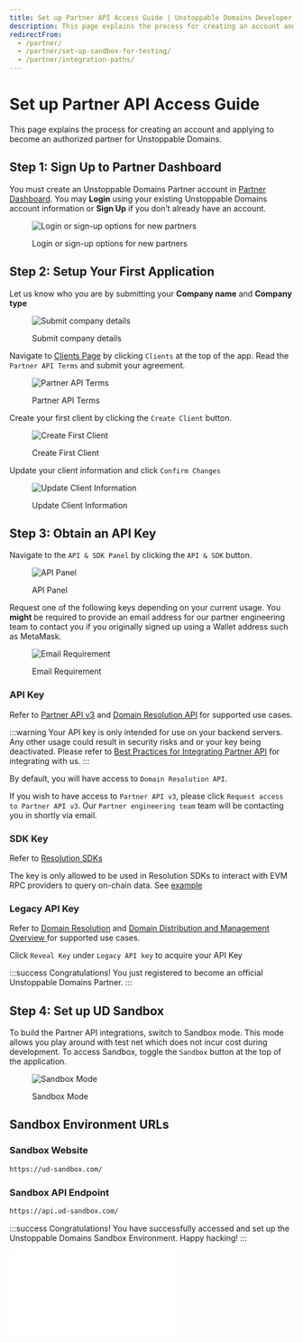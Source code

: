 ```yaml
---
title: Set up Partner API Access Guide | Unstoppable Domains Developer Portal
description: This page explains the process for creating an account and applying to become an authorized partner for Unstoppable Domains.
redirectFrom:
  - /partner/
  - /partner/set-up-sandbox-for-testing/
  - /partner/integration-paths/
---
```


# Set up Partner API Access Guide

This page explains the process for creating an account and applying to become an authorized partner for Unstoppable Domains.

## Step 1: Sign Up to Partner Dashboard

You must create an Unstoppable Domains Partner account in [Partner Dashboard](https://dashboard.auth.unstoppabledomains.com). You may **Login** using your existing Unstoppable Domains account information or **Sign Up** if you don’t already have an account.

<figure>

![Login or sign-up options for new partners](/images/partner-signup.png "#width=60%;")

<figcaption>Login or sign-up options for new partners</figcaption>
</figure>


## Step 2: Setup Your First Application

Let us know who you are by submitting your **Company name** and **Company type**

<figure>

![Submit company details](/images/submit-company-name.png "#width=60%;")

<figcaption>Submit company details</figcaption>
</figure>

Navigate to [Clients Page](https://dashboard.auth.unstoppabledomains.com/clients) by clicking `Clients` at the top of the app. Read the `Partner API Terms` and submit your agreement.

<figure>

![Partner API Terms](/images/dashboard-client-page.png "#width=90%;")

<figcaption>Partner API Terms</figcaption>
</figure>

Create your first client by clicking the `Create Client` button.

<figure>

![Create First Client](/images/dashboard-empty-client-page.png "#width=80%;")

<figcaption>Create First Client</figcaption>
</figure>

Update your client information and click `Confirm Changes`

<figure>

![Update Client Information](/images/dashboard-update-client-info.png "#width=80%;")

<figcaption>Update Client Information</figcaption>
</figure>

## Step 3: Obtain an API Key

Navigate to the `API & SDK Panel` by clicking the `API & SDK` button.

<figure>

![API Panel](/images/dashboard-api-pannel.png "#width=80%;")

<figcaption>API Panel</figcaption>
</figure>

Request one of the following keys depending on your current usage. You **might** be required to provide an email address for our partner engineering team to contact you if you originally signed up using a Wallet address such as MetaMask.

<figure>

![Email Requirement](/images/dashboard-email-requirement.png "#width=80%;")

<figcaption>Email Requirement</figcaption>
</figure>

### API Key
Refer to [Partner API v3](https://docs.unstoppabledomains.com/openapi/partner/latest/) and [Domain Resolution API](https://docs.unstoppabledomains.com/openapi/resolution/) for supported use cases.

:::warning
Your API key is only intended for use on your backend servers. Any other usage could result in security risks and or your key being deactivated. Please refer to [Best Practices for Integrating Partner API](https://docs.unstoppabledomains.com/domain-distribution-and-management/guides/best-practices/#dont-use-your-secrets-in-the-frontend) for integrating with us.
:::

By default, you will have access to `Domain Resolution API`.

If you wish to have access to `Partner API v3`, please click `Request access to Partner API v3`. Our `Partner engineering team` team will be contacting you in shortly via email.


### SDK Key
Refer to [Resolution SDKs](https://docs.unstoppabledomains.com/resolution/sdks-and-libraries/overview/)

The key is only allowed to be used in Resolution SDKs to interact with EVM RPC providers to query on-chain data. See [example](https://docs.unstoppabledomains.com/resolution/sdks-and-libraries/javascript/#initialize-with-unstoppable-domains-uns-proxy-provider)

### Legacy API Key
Refer to [Domain Resolution](https://docs.unstoppabledomains.com/openapi/resolution/) and [Domain Distribution and Management Overview
](https://docs.unstoppabledomains.com/domain-distribution-and-management/overview/#domain-distribution-and-management-overview) for supported use cases.

Click `Reveal Key` under `Legacy API key` to acquire your API Key

:::success Congratulations!
You just registered to become an official Unstoppable Domains Partner.
:::

## Step 4: Set up UD Sandbox

To build the Partner API integrations, switch to Sandbox mode. This mode allows you play around with test net which does not incur cost during development. To access Sandbox, toggle the `Sandbox` button at the top of the application.

<figure>

![Sandbox Mode](/images/dashboard-sandbox-button.png "#width=90%;")

<figcaption>Sandbox Mode</figcaption>
</figure>


## Sandbox Environment URLs

### Sandbox Website

```bash
https://ud-sandbox.com/
```

### Sandbox API Endpoint

```bash
https://api.ud-sandbox.com/
```

:::success Congratulations!
You have successfully accessed and set up the Unstoppable Domains Sandbox Environment. Happy hacking!
:::

<embed src="/snippets/_partner-survey-embed.md" />
